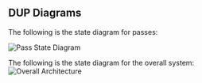 ## DUP Diagrams

The following is the state diagram for passes:

![Pass State Diagram](https://raw.github.com/bcgov/parks-reso-api/main/docs/StateDiagramForPasses.svg)

The following is the state diagram for the overall system:
![Overall Architecture]("https://raw.github.com/bcgov/parks-reso-api/main/docs/DUPArchitecture.svg")
